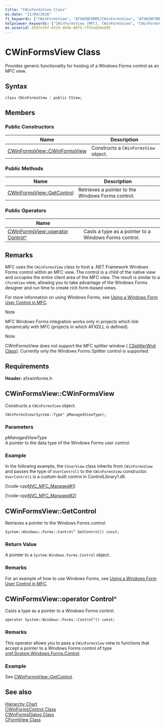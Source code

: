 ```yaml
---
title: "CWinFormsView Class"
ms.date: "11/04/2016"
f1_keywords: ["CWinFormsView", "AFXWINFORMS/CWinFormsView", "AFXWINFORMS/CWinFormsView::CWinFormsView", "AFXWINFORMS/CWinFormsView::GetControl"]
helpviewer_keywords: ["CWinFormsView [MFC], CWinFormsView", "CWinFormsView [MFC], GetControl"]
ms.assetid: d597e397-6529-469b-88f5-7f65a6b9e895
---
```

# CWinFormsView Class

Provides generic functionality for hosting of a Windows Forms control as an MFC view.

## Syntax

```
class CWinFormsView : public CView;
```

## Members

### Public Constructors

|Name|Description|
|----------|-----------------|
|[CWinFormsView::CWinFormsView](#cwinformsview)|Constructs a `CWinFormsView` object.|

### Public Methods

|Name|Description|
|----------|-----------------|
|[CWinFormsView::GetControl](#getcontrol)|Retrieves a pointer to the Windows Forms control.|

### Public Operators

|Name||
|----------|-|
|[CWinFormsView::operator Control^](#operator_control)|Casts a type as a pointer to a Windows Forms control.|

## Remarks

MFC uses the `CWinFormsView` class to host a .NET Framework Windows Forms control within an MFC view. The control is a child of the native view and occupies the entire client area of the MFC view. The result is similar to a `CFormView` view, allowing you to take advantage of the Windows Forms designer and run time to create rich form-based views.

For more information on using Windows Forms, see [Using a Windows Form User Control in MFC](../../dotnet/using-a-windows-form-user-control-in-mfc.md).

> [!NOTE]
>  MFC Windows Forms integration works only in projects which link dynamically with MFC (projects in which AFXDLL is defined).

> [!NOTE]
>  CWinFormsView does not support the MFC splitter window ( [CSplitterWnd Class](../../mfc/reference/csplitterwnd-class.md)). Currently only the Windows Forms Splitter control is supported.

## Requirements

**Header:** afxwinforms.h

## <a name="cwinformsview"></a>  CWinFormsView::CWinFormsView

Constructs a `CWinFormsView` object.

```
CWinFormsView(System::Type^ pManagedViewType);
```

### Parameters

*pManagedViewType*<br/>
A pointer to the data type of the Windows Forms user control.

### Example

In the following example, the `CUserView` class inherits from `CWinFormsView` and passes the type of `UserControl1` to the `CWinFormsView` constructor. `UserControl1` is a custom-built control in ControlLibrary1.dll.

[!code-cpp[NVC_MFC_Managed#1](../../mfc/reference/codesnippet/cpp/cwinformsview-class_1.h)]

[!code-cpp[NVC_MFC_Managed#2](../../mfc/reference/codesnippet/cpp/cwinformsview-class_2.cpp)]

## <a name="getcontrol"></a>  CWinFormsView::GetControl

Retrieves a pointer to the Windows Forms control.

```
System::Windows::Forms::Control^ GetControl() const;
```

### Return Value

A pointer to a `System.Windows.Forms.Control` object.

### Remarks

For an example of how to use Windows Forms, see [Using a Windows Form User Control in MFC](../../dotnet/using-a-windows-form-user-control-in-mfc.md).

## <a name="operator_control"></a>  CWinFormsView::operator Control^

Casts a type as a pointer to a Windows Forms control.

```
operator System::Windows::Forms::Control^() const;
```

### Remarks

This operator allows you to pass a `CWinFormsView` view to functions that accept a pointer to a Windows Forms control of type <xref:System.Windows.Forms.Control>.

### Example

  See [CWinFormsView::GetControl](#getcontrol).

## See also

[Hierarchy Chart](../../mfc/hierarchy-chart.md)<br/>
[CWinFormsControl Class](../../mfc/reference/cwinformscontrol-class.md)<br/>
[CWinFormsDialog Class](../../mfc/reference/cwinformsdialog-class.md)<br/>
[CFormView Class](../../mfc/reference/cformview-class.md)
